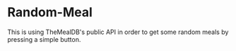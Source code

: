 # Random-Meal
This is using TheMealDB's public API in order to get some random meals by pressing a simple button.
